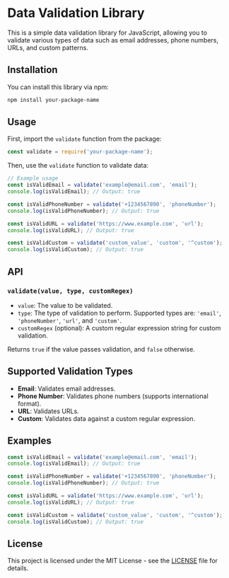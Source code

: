 # Data Validation Library

This is a simple data validation library for JavaScript, allowing you to validate various types of data such as email addresses, phone numbers, URLs, and custom patterns.

## Installation

You can install this library via npm:

```bash
npm install your-package-name
```

## Usage

First, import the `validate` function from the package:

```javascript
const validate = require('your-package-name');
```

Then, use the `validate` function to validate data:

```javascript
// Example usage
const isValidEmail = validate('example@email.com', 'email');
console.log(isValidEmail); // Output: true

const isValidPhoneNumber = validate('+1234567890', 'phoneNumber');
console.log(isValidPhoneNumber); // Output: true

const isValidURL = validate('https://www.example.com', 'url');
console.log(isValidURL); // Output: true

const isValidCustom = validate('custom_value', 'custom', '^custom');
console.log(isValidCustom); // Output: true
```

## API

### `validate(value, type, customRegex)`

- `value`: The value to be validated.
- `type`: The type of validation to perform. Supported types are: `'email'`, `'phoneNumber'`, `'url'`, and `'custom'`.
- `customRegex` (optional): A custom regular expression string for custom validation.

Returns `true` if the value passes validation, and `false` otherwise.

## Supported Validation Types

- **Email**: Validates email addresses.
- **Phone Number**: Validates phone numbers (supports international format).
- **URL**: Validates URLs.
- **Custom**: Validates data against a custom regular expression.

## Examples

```javascript
const isValidEmail = validate('example@email.com', 'email');
console.log(isValidEmail); // Output: true

const isValidPhoneNumber = validate('+1234567890', 'phoneNumber');
console.log(isValidPhoneNumber); // Output: true

const isValidURL = validate('https://www.example.com', 'url');
console.log(isValidURL); // Output: true

const isValidCustom = validate('custom_value', 'custom', '^custom');
console.log(isValidCustom); // Output: true
```

## License

This project is licensed under the MIT License - see the [LICENSE](LICENSE) file for details.
